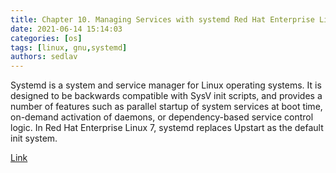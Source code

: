 ```yaml
---
title: Chapter 10. Managing Services with systemd Red Hat Enterprise Linux 7 
date: 2021-06-14 15:14:03
categories: [os]
tags: [linux, gnu,systemd]
authors: sedlav
---
```


Systemd is a system and service manager for Linux operating systems. It is designed to be backwards compatible with SysV init scripts, and provides a number of features such as parallel startup of system services at boot time, on-demand activation of daemons, or dependency-based service control logic. In Red Hat Enterprise Linux 7, systemd replaces Upstart as the default init system.

[Link](https://access.redhat.com/documentation/en-us/red_hat_enterprise_linux/7/html/system_administrators_guide/chap-managing_services_with_systemd)
